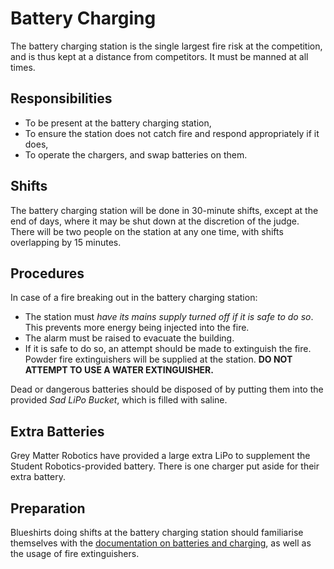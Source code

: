 Battery Charging
================

The battery charging station is the single largest fire risk at the
competition, and is thus kept at a distance from competitors. It
must be manned at all times.

Responsibilities
----------------

* To be present at the battery charging station,
* To ensure the station does not catch fire and respond appropriately
  if it does,
* To operate the chargers, and swap batteries on them.

Shifts
------

The battery charging station will be done in 30-minute shifts,
except at the end of days, where it may be shut down at the discretion
of the judge. There will be two people on the station at any one
time, with shifts overlapping by 15 minutes.

Procedures
----------

In case of a fire breaking out in the battery charging station:

* The station must *have its mains supply turned off if it is safe
  to do so*. This prevents more energy being injected into the fire.
* The alarm must be raised to evacuate the building.
* If it is safe to do so, an attempt should be made to extinguish
  the fire. Powder fire extinguishers will be supplied at the
  station. **DO NOT ATTEMPT TO USE A WATER EXTINGUISHER.**

Dead or dangerous batteries should be disposed of by putting them
into the provided *Sad LiPo Bucket*, which is filled with saline.

Extra Batteries
---------------

Grey Matter Robotics have provided a large extra LiPo to supplement
the Student Robotics-provided battery. There is one charger put
aside for their extra battery.

Preparation
-----------

Blueshirts doing shifts at the battery charging station should
familiarise themselves with the [documentation on batteries and
charging](https://www.studentrobotics.org/docs/kit/batteries), as
well as the usage of fire extinguishers.


